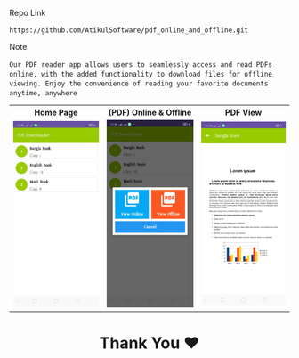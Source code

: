 Repo Link 
```
https://github.com/AtikulSoftware/pdf_online_and_offline.git
```

> [!NOTE]
> `Our PDF reader app allows users to seamlessly access and read PDFs online, with the added functionality to download files for offline viewing. Enjoy the convenience of reading your favorite documents anytime, anywhere`

<table align="center">
    <tr>
        <th>Home Page</th>
        <th>(PDF) Online & Offline</th>
        <th>PDF View</th>
    </tr>
    <tr>
        <td><img width="200"
                src="https://raw.githubusercontent.com/AtikulSoftware/AtikulFiles/main/pdf%20download/bookimg1.jpeg"
                alt="Home Page">
        </td>
        <td><img width="200"
                src="https://raw.githubusercontent.com/AtikulSoftware/AtikulFiles/main/pdf%20download/bookimg2.jpeg"
                alt="(PDF) Online & Offline"></td>
        <td><img width="200" src="https://raw.githubusercontent.com/AtikulSoftware/AtikulFiles/main/pdf%20download/bookimg3.jpeg"
                alt="PDF View">
        </td>
    </tr>
</table>

<h1 align="center">Thank You ❤️</h1>
